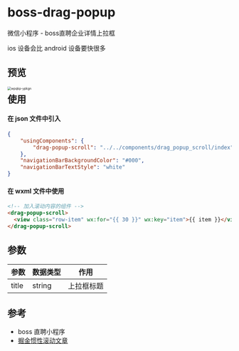 # boss-drag-popup

微信小程序 - boss直聘企业详情上拉框

ios 设备会比 android 设备要快很多

## 预览

<img src="/Users/mac/items/luoob/mp-weixin/boss-drag-popup/images/wpqkp-ypkgn.gif" alt="wpqkp-ypkgn" style="zoom:50%;float:left;" />



## 使用

#### 在 json 文件中引入

```json
{
	"usingComponents": {
		"drag-popup-scroll": "../../components/drag_popup_scroll/index"
	},
	"navigationBarBackgroundColor": "#000",
	"navigationBarTextStyle": "white"
}
```



#### 在 wxml 文件中使用

```html
<!-- 加入滚动内容的组件 -->
<drag-popup-scroll>
  <view class="row-item" wx:for="{{ 30 }}" wx:key="item">{{ item }}</view>
</drag-popup-scroll>
```



## 参数

| 参数  | 数据类型 | 作用       |
| ----- | -------- | ---------- |
| title | string   | 上拉框标题 |



## 参考

- boss 直聘小程序
- [掘金惯性滚动文章](https://juejin.cn/post/6844904185121488910)

